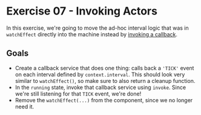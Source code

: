 # Exercise 07 - Invoking Actors

In this exercise, we're going to move the ad-hoc interval logic that was in `watchEffect` directly into the machine instead by [invoking a callback](https://xstate.js.org/docs/guides/communication.html#invoking-callbacks).

## Goals

- Create a callback service that does one thing: calls back a `'TICK'` event on each interval defined by `context.interval`. This should look very similar to `watchEffect()`, so make sure to also return a cleanup function.
- In the `running` state, invoke that callback service using `invoke`. Since we're still listening for that `TICK` event, we're done!
- Remove the `watchEffect(...)` from the component, since we no longer need it.
